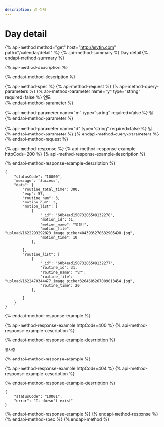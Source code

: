 ```yaml
---
description: 일 상세
---
```


# Day detail

{% api-method method="get" host="http://mytin.com" path="/calendar/detail" %}
{% api-method-summary %}
Day detail
{% endapi-method-summary %}

{% api-method-description %}

{% endapi-method-description %}

{% api-method-spec %}
{% api-method-request %}
{% api-method-query-parameters %}
{% api-method-parameter name="y" type="string" required=false %}
  연도  
{% endapi-method-parameter %}

{% api-method-parameter name="m" type="string" required=false %}
  달  
{% endapi-method-parameter %}

{% api-method-parameter name="d" type="string" required=false %}
  일  
{% endapi-method-parameter %}
{% endapi-method-query-parameters %}
{% endapi-method-request %}

{% api-method-response %}
{% api-method-response-example httpCode=200 %}
{% api-method-response-example-description %}

{% endapi-method-response-example-description %}

```
{
    "statusCode": "10000",
    "message": "Success",
    "data": {
        "routine_total_time": 300,
        "exp": 57,
        "routine_num": 3,
        "motion_num": 3,
        "motion_list": [
            {
                "_id": "60b4eed15073205508132278",
                "motion_id": 51,
                "motion_name": "열정!",
                "motion_file": "upload/1622293292823_image_picker4043935270632905498.jpg",
                "motion_time": 10
            },
            ...
        ],
        "routine_list": [
            {
                "_id": "60b4eed15073205508132277",
                "routine_id": 31,
                "routine_name": "안",
                "routine_file": "upload/1622470344477_image_picker3264685267009013454.jpg",
                "routine_time": 20
            },
            
        ]
    }
}
```
{% endapi-method-response-example %}

{% api-method-response-example httpCode=400 %}
{% api-method-response-example-description %}

{% endapi-method-response-example-description %}

```
공사중
```
{% endapi-method-response-example %}

{% api-method-response-example httpCode=404 %}
{% api-method-response-example-description %}

{% endapi-method-response-example-description %}

```
{
    "statusCode": "10001",
    "error": "It doesn't exist"
}
```
{% endapi-method-response-example %}
{% endapi-method-response %}
{% endapi-method-spec %}
{% endapi-method %}

